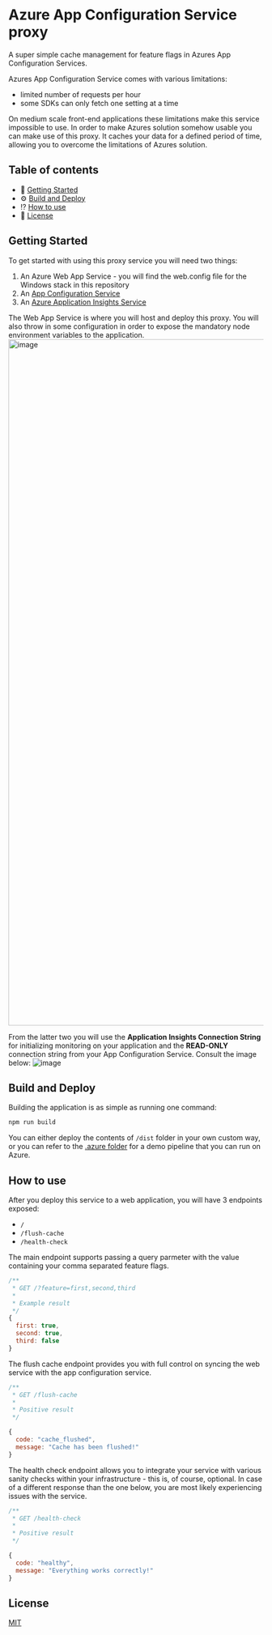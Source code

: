 # Azure App Configuration Service proxy

A super simple cache management for feature flags in Azures App Configuration Services.

Azures App Configuration Service comes with various limitations:

- limited number of requests per hour
- some SDKs can only fetch one setting at a time

On medium scale front-end applications these limitations make this service impossible to use. In order to make Azures solution somehow usable you can make use of this proxy. It caches your data for a defined period of time, allowing you to overcome the limitations of Azures solution.

## Table of contents

- 🚀 [Getting Started](#getting-started)
- ⚙️ [Build and Deploy](#build-and-deploy)
- ⁉️ [How to use](#how-to-use)
- 📝 [License](#license)

## Getting Started

To get started with using this proxy service you will need two things:

1. An Azure Web App Service - you will find the web.config file for the Windows stack in this repository
2. An [App Configuration Service](https://learn.microsoft.com/en-us/azure/azure-app-configuration/howto-best-practices)
3. An [Azure Application Insights Service](https://learn.microsoft.com/en-us/azure/azure-monitor/app/app-insights-overview?tabs=net)

The Web App Service is where you will host and deploy this proxy. You will also throw in some configuration in order to expose the mandatory node environment variables to the application.
<img width="1356" alt="image" src="https://user-images.githubusercontent.com/12514384/197591071-4eaa52e9-b723-45a1-bee0-c8c35becb60c.png">


From the latter two you will use the **Application Insights Connection String** for initializing monitoring on your application and the **READ-ONLY** connection string from your App Configuration Service. Consult the image below:
![image](https://user-images.githubusercontent.com/12514384/197590675-793ab322-5236-4ac7-b63a-2b8601a3126f.png)

## Build and Deploy

Building the application is as simple as running one command:

```js
npm run build
```

You can either deploy the contents of `/dist` folder in your own custom way, or you can refer to the [.azure folder](https://github.com/paulmorar/azure-app-configuration-proxy/tree/main/.azure) for a demo pipeline that you can run on Azure.

## How to use

After you deploy this service to a web application, you will have 3 endpoints exposed:
- `/`
- `/flush-cache`
- `/health-check`

The main endpoint supports passing a query parmeter with the value containing your comma separated feature flags. 

```js
/**
 * GET /?feature=first,second,third
 *
 * Example result
 */
{
  first: true,
  second: true,
  third: false
}
```

The flush cache endpoint provides you with full control on syncing the web service with the app configuration service.

```js
/**
 * GET /flush-cache
 *
 * Positive result
 */

{
  code: "cache_flushed",
  message: "Cache has been flushed!"
}
```

The health check endpoint allows you to integrate your service with various sanity checks within your infrastructure - this is, of course, optional. In case of a different response than the one below, you are most likely experiencing issues with the service.

```js
/**
 * GET /health-check
 *
 * Positive result
 */

{
  code: "healthy",
  message: "Everything works correctly!"
}
```

## License

[MIT](https://github.com/paulmorar/azure-app-configuration-proxy/blob/main/LICENSE.md)

